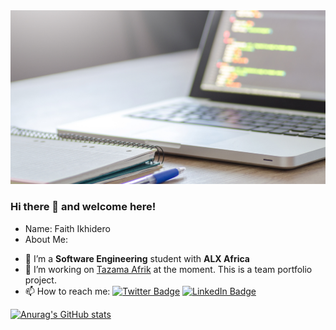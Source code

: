 <img src="https://github.com/Faitholo/Faitholo/blob/main/img.png" />

### Hi there 👋 and welcome here!

* Name: Faith Ikhidero
* About Me:
- 🌱 I’m a **Software Engineering** student with **ALX Africa**
- 🔭 I’m working on [Tazama Afrik](https://github.com/Tazama-Afrik/tazama-afrik) at the moment. This is a team portfolio project.
- 📫 How to reach me:
[![Twitter Badge](https://img.shields.io/badge/Twitter-Profile-informational?style=flat&logo=twitter&logoColor=white&color=1CA2F1)](https://twitter.com/faith_ikhidero)
[![LinkedIn Badge](https://img.shields.io/badge/LinkedIn-Profile-informational?style=flat&logo=linkedin&logoColor=white&color=0D76A8)](https://www.linkedin.com/in/faith-ikhidero-517582a7)

[![Anurag's GitHub stats](https://github-readme-stats.vercel.app/api?username=Faitholo)](https://github.com/Faitholo/github-readme-stats)

